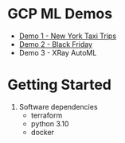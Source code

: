 # GCP ML Demos
- [Demo 1 - New York Taxi Trips](./python/demo1/README.md)
- [Demo 2 - Black Friday](./python/demo1/README.md)
- Demo 3 - XRay AutoML

# Getting Started
1. Software dependencies
    - terraform
    - python 3.10
    - docker